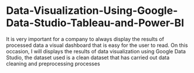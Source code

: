 # Data-Visualization-Using-Google-Data-Studio-Tableau-and-Power-BI
It is very important for a company to always display the results of processed data
a visual dashboard that is easy for the user to read. On this occasion, I will
displays the results of data visualization using Google Data Studio, the dataset used
is a clean dataset that has carried out data cleaning and preprocessing processes
